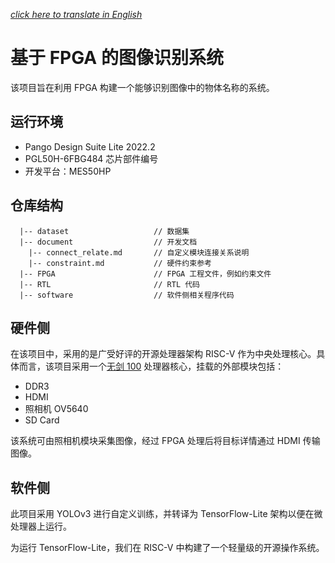 [*click here to translate in English*]()

# 基于 FPGA 的图像识别系统

该项目旨在利用 FPGA 构建一个能够识别图像中的物体名称的系统。

## 运行环境

  * Pango Design Suite Lite 2022.2
  * PGL50H-6FBG484 芯片部件编号
  * 开发平台：MES50HP

## 仓库结构

```
  |-- dataset                   // 数据集
  |-- document                  // 开发文档
    |-- connect_relate.md       // 自定义模块连接关系说明
    |-- constraint.md           // 硬件约束参考
  |-- FPGA                      // FPGA 工程文件，例如约束文件
  |-- RTL                       // RTL 代码
  |-- software                  // 软件侧相关程序代码
```

## 硬件侧

在该项目中，采用的是广受好评的开源处理器架构 RISC-V 作为中央处理核心。具体而言，该项目采用一个[无剑 100](https://github.com/MongooseOrion/wujian100_open) 处理器核心，挂载的外部模块包括：

  * DDR3
  * HDMI
  * 照相机 OV5640
  * SD Card

该系统可由照相机模块采集图像，经过 FPGA 处理后将目标详情通过 HDMI 传输图像。

## 软件侧

此项目采用 YOLOv3 进行自定义训练，并转译为 TensorFlow-Lite 架构以便在微处理器上运行。

为运行 TensorFlow-Lite，我们在 RISC-V 中构建了一个轻量级的开源操作系统。

